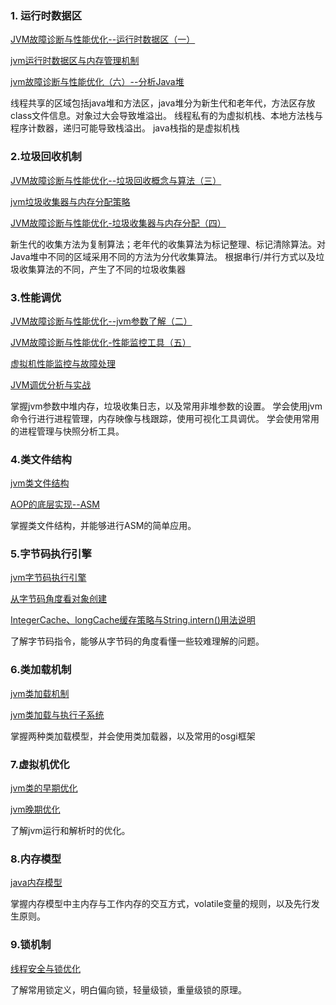 ### 1. 运行时数据区
[JVM故障诊断与性能优化--运行时数据区（一）](https://blog.csdn.net/yinweicheng/article/details/80624259)

[jvm运行时数据区与内存管理机制](https://blog.csdn.net/yinweicheng/article/details/80607402)

[jvm故障诊断与性能优化（六）--分析Java堆](https://blog.csdn.net/yinweicheng/article/details/80995112)

线程共享的区域包括java堆和方法区，java堆分为新生代和老年代，方法区存放class文件信息。对象过大会导致堆溢出。
线程私有的为虚拟机栈、本地方法栈与程序计数器，递归可能导致栈溢出。
java栈指的是虚拟机栈
### 2.垃圾回收机制
[JVM故障诊断与性能优化--垃圾回收概念与算法（三）](https://blog.csdn.net/yinweicheng/article/details/80656549)

[jvm垃圾收集器与内存分配策略](https://blog.csdn.net/yinweicheng/article/details/80611670)

[JVM故障诊断与性能优化-垃圾收集器与内存分配（四）](https://blog.csdn.net/yinweicheng/article/details/80678653)

新生代的收集方法为复制算法；老年代的收集算法为标记整理、标记清除算法。对Java堆中不同的区域采用不同的方法为分代收集算法。
根据串行/并行方式以及垃圾收集算法的不同，产生了不同的垃圾收集器
### 3.性能调优
[JVM故障诊断与性能优化--jvm参数了解（二）](https://blog.csdn.net/yinweicheng/article/details/80650648)

[JVM故障诊断与性能优化-性能监控工具（五）](https://blog.csdn.net/yinweicheng/article/details/80698644)

[虚拟机性能监控与故障处理](https://blog.csdn.net/yinweicheng/article/details/80651760)

[JVM调优分析与实战](https://blog.csdn.net/yinweicheng/article/details/80666570)

掌握jvm参数中堆内存，垃圾收集日志，以及常用非堆参数的设置。
学会使用jvm命令行进行进程管理，内存映像与栈跟踪，使用可视化工具调优。
学会使用常用的进程管理与快照分析工具。
### 4.类文件结构
[jvm类文件结构](https://blog.csdn.net/yinweicheng/article/details/80918101)

[AOP的底层实现--ASM](https://blog.csdn.net/yinweicheng/article/details/81005608)

掌握类文件结构，并能够进行ASM的简单应用。
### 5.字节码执行引擎
[jvm字节码执行引擎](https://blog.csdn.net/yinweicheng/article/details/80918187)

[从字节码角度看对象创建](https://blog.csdn.net/yinweicheng/article/details/81273819)

[IntegerCache、longCache缓存策略与String.intern()用法说明](https://blog.csdn.net/yinweicheng/article/details/81191812)

了解字节码指令，能够从字节码的角度看懂一些较难理解的问题。
### 6.类加载机制
[jvm类加载机制](https://blog.csdn.net/yinweicheng/article/details/80918153#t10)

[jvm类加载与执行子系统](https://blog.csdn.net/yinweicheng/article/details/80918232)

掌握两种类加载模型，并会使用类加载器，以及常用的osgi框架
### 7.虚拟机优化
[jvm类的早期优化](https://blog.csdn.net/yinweicheng/article/details/80918244)

[jvm晚期优化](https://blog.csdn.net/yinweicheng/article/details/80918264)

了解jvm运行和解析时的优化。
### 8.内存模型
[java内存模型](https://blog.csdn.net/yinweicheng/article/details/80918303)

掌握内存模型中主内存与工作内存的交互方式，volatile变量的规则，以及先行发生原则。
### 9.锁机制
[线程安全与锁优化](https://blog.csdn.net/yinweicheng/article/details/80918901)

了解常用锁定义，明白偏向锁，轻量级锁，重量级锁的原理。
